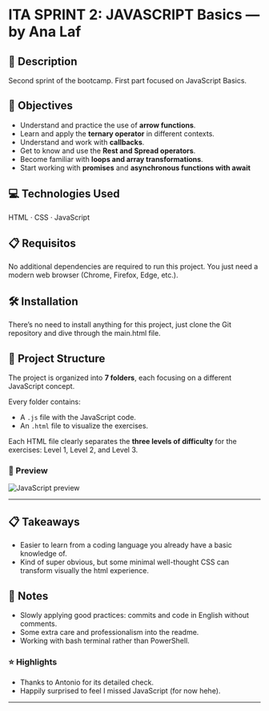 # ITA SPRINT 2: JAVASCRIPT Basics — by Ana Laf

## 📄 Description
Second sprint of the bootcamp. First part focused on JavaScript Basics.




## 🎯 Objectives

- Understand and practice the use of **arrow functions**.
- Learn and apply the **ternary operator** in different contexts.
- Understand and work with **callbacks**.
- Get to know and use the **Rest and Spread operators**.
- Become familiar with **loops and array transformations**.
- Start working with **promises** and **asynchronous functions with await**



## 💻 Technologies Used

HTML · CSS · JavaScript



## 📋 Requisitos

No additional dependencies are required to run this project. You just need a modern web browser (Chrome, Firefox, Edge, etc.).



## 🛠 Installation

There’s no need to install anything for this project, just clone the Git repository and dive through the main.html file.




## 📁 Project Structure

The project is organized into **7 folders**, each focusing on a different JavaScript concept.

Every folder contains:
- A `.js` file with the JavaScript code.
- An `.html` file to visualize the exercises.

Each HTML file clearly separates the **three levels of difficulty** for the exercises: Level 1, Level 2, and Level 3.




### 📸  Preview

![JavaScript preview](preview.gif)



---

## 📋 Takeaways
- Easier to learn from a coding language you already have a basic knowledge of.
- Kind of super obvious, but some minimal well-thought CSS can transform visually the html experience.




## 💬 Notes
- Slowly applying good practices: commits and code in English without comments.
- Some extra care and professionalism into the readme.
- Working with bash terminal rather than PowerShell.




### ⭐ Highlights

- Thanks to Antonio for its detailed check.
- Happily surprised to feel I missed JavaScript (for now hehe).

---

